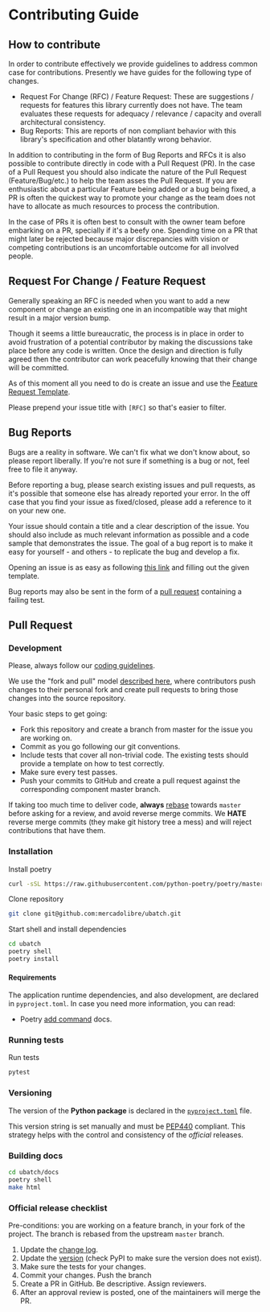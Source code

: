 # Contributing Guide

## How to contribute

In order to contribute effectively we provide guidelines to address common case for contributions.
Presently we have guides for the following type of changes.

* Request For Change (RFC) / Feature Request: These are suggestions / requests for features this library currently does not have.
The team evaluates these requests for adequacy / relevance / capacity and overall architectural consistency.
* Bug Reports: This are reports of non compliant behavior with this library's specification and other blatantly wrong behavior.

In addition to contributing in the form of Bug Reports and RFCs it is also possible to contribute directly in code with a Pull Request (PR).
In the case of a Pull Request you should also indicate the nature of the Pull Request (Feature/Bug/etc.)
to help the team asses the Pull Request.
If you are enthusiastic about a particular Feature being added or a bug being fixed,
a PR is often the quickest way to promote your change as the team does not have to allocate as much resources to process the contribution.

In the case of PRs it is often best to consult with the owner team before embarking on a PR, specially if it's a beefy one.
Spending time on a PR that might later be rejected because major discrepancies with vision or competing contributions is an uncomfortable
outcome for all involved people.

## Request For Change / Feature Request

Generally speaking an RFC is needed when you want to add a new component or change an existing one in an incompatible way that might result
in a major version bump.

Though it seems a little bureaucratic, the process is in place in order to avoid frustration of a potential contributor by making the
discussions take place before any code is written.
Once the design and direction is fully agreed then the contributor can work peacefully knowing that their change will be committed.

As of this moment all you need to do is create an issue and use the [Feature Request Template](https://github.com/mercadolibre/ubatch/blob/master/.github/ISSUE_TEMPLATE/feature_request.md).

Please prepend your issue title with `[RFC]` so that's easier to filter.

## Bug Reports

Bugs are a reality in software. We can't fix what we don't know about, so please report liberally.
If you're not sure if something is a bug or not, feel free to file it anyway.

Before reporting a bug, please search existing issues and pull requests, as it's possible that someone else has already reported your error.
In the off case that you find your issue as fixed/closed, please add a reference to it on your new one.

Your issue should contain a title and a clear description of the issue. You should also include as much relevant information as possible and
a code sample that demonstrates the issue. The goal of a bug report is to make it easy for yourself - and others - to replicate the bug and
develop a fix.

Opening an issue is as easy as following [this link](https://github.com/mercadolibre/ubatch/issues/new) and filling out the given template.

Bug reports may also be sent in the form of a [pull request](#pull-request) containing a failing test.

## Pull Request

### Development

Please, always follow our [coding guidelines](./CODING_GUIDELINES.md).

We use the "fork and pull" model [described here](https://help.github.com/articles/about-collaborative-development-models/),
where contributors push changes to their personal fork and create pull requests to bring those changes into the source repository.

Your basic steps to get going:

* Fork this repository and create a branch from master for the issue you are working on.
* Commit as you go following our git conventions.
* Include tests that cover all non-trivial code. The existing tests should provide a template on how to test correctly.
* Make sure every test passes.
* Push your commits to GitHub and create a pull request against the corresponding component master branch.

If taking too much time to deliver code, **always** [rebase](https://git-scm.com/docs/git-rebase) towards `master` before asking for a review,
and avoid reverse merge commits.
We **HATE** reverse merge commits (they make git history tree a mess) and will reject contributions that have them.

### Installation

Install poetry

```bash
curl -sSL https://raw.githubusercontent.com/python-poetry/poetry/master/get-poetry.py | python -
```

Clone repository

```bash
git clone git@github.com:mercadolibre/ubatch.git
```

Start shell and install dependencies

```bash
cd ubatch
poetry shell
poetry install
```

#### Requirements

The application runtime dependencies, and also development, are declared in `pyproject.toml`. In case you need more information, you can read:

* Poetry [add command](https://python-poetry.org/docs/cli/#add) docs.

### Running tests

Run tests

```bash
pytest
```

### Versioning

The version of the **Python package** is declared in the [`pyproject.toml`](../pyproject.toml) file.

This version string is set manually and must be [PEP440](https://www.python.org/dev/peps/pep-0440/) compliant.
This strategy helps with the control and consistency of the _official_ releases.

### Building docs

```bash
cd ubatch/docs
poetry shell
make html
```

### Official release checklist

Pre-conditions: you are working on a feature branch, in your fork of the project. The branch is rebased from the upstream `master` branch.

1. Update the [change log](./CHANGELOG.md).
2. Update the [version](../pyproject.toml) (check PyPI to make sure the version does not exist).
3. Make sure the tests for your changes.
4. Commit your changes. Push the branch
5. Create a PR in GitHub. Be descriptive. Assign reviewers.
6. After an approval review is posted, one of the maintainers will merge the PR.
